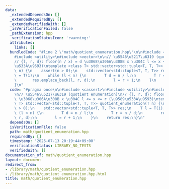 ```yaml
---
data:
  _extendedDependsOn: []
  _extendedRequiredBy: []
  _extendedVerifiedWith: []
  _isVerificationFailed: false
  _pathExtension: hpp
  _verificationStatusIcon: ':warning:'
  attributes:
    links: []
  bundledCode: "#line 2 \"math/quotient_enumeration.hpp\"\n\n#include <cassert>\n\
    #include <utility>\n#include <vector>\n\n// \u5546\u5217\u6319 (quotient enumeration)\n\
    // {l, r, d}: floor(n / x) = d \u3068\u306A\u308B x \u304C l <= x <= r (\u9589\
    \u533A\u9593)\ntemplate <class T> std::vector<std::tuple<T, T, T>> quotient_enumeration(T\
    \ n) {\n    assert(n > 0);\n    std::vector<std::tuple<T, T, T>> res;\n    T l\
    \ = T(1);\n    while (l < n) {\n        T d = n / l;\n        T r = n / d;\n \
    \       res.emplace_back(l, r, d);\n        l = r + 1;\n    }\n    return res;\n\
    }\n"
  code: "#pragma once\n\n#include <cassert>\n#include <utility>\n#include <vector>\n\
    \n// \u5546\u5217\u6319 (quotient enumeration)\n// {l, r, d}: floor(n / x) = d\
    \ \u3068\u306A\u308B x \u304C l <= x <= r (\u9589\u533A\u9593)\ntemplate <class\
    \ T> std::vector<std::tuple<T, T, T>> quotient_enumeration(T n) {\n    assert(n\
    \ > 0);\n    std::vector<std::tuple<T, T, T>> res;\n    T l = T(1);\n    while\
    \ (l < n) {\n        T d = n / l;\n        T r = n / d;\n        res.emplace_back(l,\
    \ r, d);\n        l = r + 1;\n    }\n    return res;\n}\n"
  dependsOn: []
  isVerificationFile: false
  path: math/quotient_enumeration.hpp
  requiredBy: []
  timestamp: '2025-07-13 20:19:44+09:00'
  verificationStatus: LIBRARY_NO_TESTS
  verifiedWith: []
documentation_of: math/quotient_enumeration.hpp
layout: document
redirect_from:
- /library/math/quotient_enumeration.hpp
- /library/math/quotient_enumeration.hpp.html
title: math/quotient_enumeration.hpp
---
```

